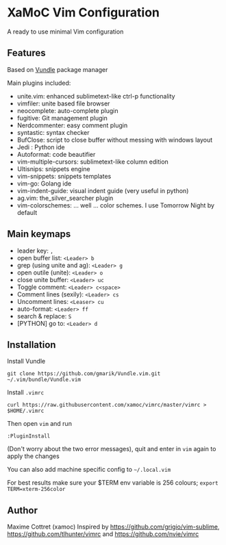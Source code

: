 # XaMoC Vim Configuration

A ready to use minimal Vim configuration

## Features

Based on [Vundle](https://github.com/gmarik/vundle) package manager

Main plugins included:
* unite.vim: enhanced sublimetext-like ctrl-p functionality
* vimfiler: unite based file browser
* neocomplete: auto-complete plugin
* fugitive: Git management plugin
* Nerdcommenter: easy comment plugin
* syntastic: syntax checker
* BufClose: script to close buffer without messing with windows layout
* Jedi : Python ide
* Autoformat: code beautifier
* vim-multiple-cursors: sublimetext-like column edition
* Ultisnips: snippets engine
* vim-snippets: snippets templates
* vim-go: Golang ide
* vim-indent-guide: visual indent guide (very useful in python)
* ag.vim: the_silver_searcher plugin
* vim-colorschemes: ... well ... color schemes. I use Tomorrow Night by default

## Main keymaps

* leader key: ```,```
* open buffer list: ```<Leader> b```
* grep (using unite and ag): ```<Leader> g```
* open outile (unite): ```<Leader> o```
* close unite buffer: ```<Leader> uc```
* Toggle comment: ```<Leader> c<space>```
* Comment lines (sexily): ```<Leader> cs```
* Uncomment lines: ```<Leaser> cu```
* auto-format: ```<Leader> ff```
* search & replace: ```S```
* [PYTHON] go to: ```<Leader> d```

## Installation

Install Vundle

`git clone https://github.com/gmarik/Vundle.vim.git ~/.vim/bundle/Vundle.vim`

Install `.vimrc`

`curl https://raw.githubusercontent.com/xamoc/vimrc/master/vimrc > $HOME/.vimrc`

Then open `vim` and run

`:PluginInstall`

(Don't worry about the two error messages), quit and enter in `vim` again to apply the changes

You can also add machine specific config to `~/.local.vim`

For best results make sure your $TERM env variable is 256 colours; `export TERM=xterm-256color`

## Author

Maxime Cottret (xamoc)
Inspired by https://github.com/grigio/vim-sublime, https://github.com/tlhunter/vimrc and https://github.com/nvie/vimrc
